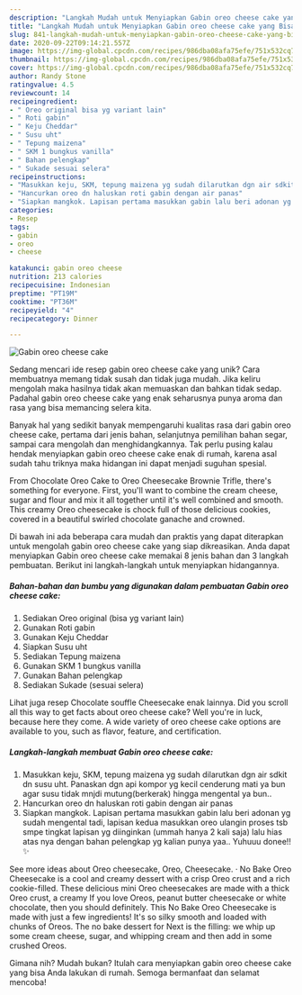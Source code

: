 ```yaml
---
description: "Langkah Mudah untuk Menyiapkan Gabin oreo cheese cake yang Bisa Manjain Lidah"
title: "Langkah Mudah untuk Menyiapkan Gabin oreo cheese cake yang Bisa Manjain Lidah"
slug: 841-langkah-mudah-untuk-menyiapkan-gabin-oreo-cheese-cake-yang-bisa-manjain-lidah
date: 2020-09-22T09:14:21.557Z
image: https://img-global.cpcdn.com/recipes/986dba08afa75efe/751x532cq70/gabin-oreo-cheese-cake-foto-resep-utama.jpg
thumbnail: https://img-global.cpcdn.com/recipes/986dba08afa75efe/751x532cq70/gabin-oreo-cheese-cake-foto-resep-utama.jpg
cover: https://img-global.cpcdn.com/recipes/986dba08afa75efe/751x532cq70/gabin-oreo-cheese-cake-foto-resep-utama.jpg
author: Randy Stone
ratingvalue: 4.5
reviewcount: 14
recipeingredient:
- " Oreo original bisa yg variant lain"
- " Roti gabin"
- " Keju Cheddar"
- " Susu uht"
- " Tepung maizena"
- " SKM 1 bungkus vanilla"
- " Bahan pelengkap"
- " Sukade sesuai selera"
recipeinstructions:
- "Masukkan keju, SKM, tepung maizena yg sudah dilarutkan dgn air sdkit dn susu uht. Panaskan dgn api kompor yg kecil cenderung mati ya bun agar susu tidak mnjdi mutung(berkerak) hingga mengental ya bun.."
- "Hancurkan oreo dn haluskan roti gabin dengan air panas"
- "Siapkan mangkok. Lapisan pertama masukkan gabin lalu beri adonan yg sudah mengental tadi, lapisan kedua masukkan oreo ulangin proses tsb smpe tingkat lapisan yg diinginkan (ummah hanya 2 kali saja) lalu hias atas nya dengan bahan pelengkap yg kalian punya yaa.. Yuhuuu donee!! ✨"
categories:
- Resep
tags:
- gabin
- oreo
- cheese

katakunci: gabin oreo cheese 
nutrition: 213 calories
recipecuisine: Indonesian
preptime: "PT19M"
cooktime: "PT36M"
recipeyield: "4"
recipecategory: Dinner

---
```



![Gabin oreo cheese cake](https://img-global.cpcdn.com/recipes/986dba08afa75efe/751x532cq70/gabin-oreo-cheese-cake-foto-resep-utama.jpg)

Sedang mencari ide resep gabin oreo cheese cake yang unik? Cara membuatnya memang tidak susah dan tidak juga mudah. Jika keliru mengolah maka hasilnya tidak akan memuaskan dan bahkan tidak sedap. Padahal gabin oreo cheese cake yang enak seharusnya punya aroma dan rasa yang bisa memancing selera kita.

Banyak hal yang sedikit banyak mempengaruhi kualitas rasa dari gabin oreo cheese cake, pertama dari jenis bahan, selanjutnya pemilihan bahan segar, sampai cara mengolah dan menghidangkannya. Tak perlu pusing kalau hendak menyiapkan gabin oreo cheese cake enak di rumah, karena asal sudah tahu triknya maka hidangan ini dapat menjadi suguhan spesial.

From Chocolate Oreo Cake to Oreo Cheesecake Brownie Trifle, there&#39;s something for everyone. First, you&#39;ll want to combine the cream cheese, sugar and flour and mix it all together until it&#39;s well combined and smooth. This creamy Oreo cheesecake is chock full of those delicious cookies, covered in a beautiful swirled chocolate ganache and crowned.


Di bawah ini ada beberapa cara mudah dan praktis yang dapat diterapkan untuk mengolah gabin oreo cheese cake yang siap dikreasikan. Anda dapat menyiapkan Gabin oreo cheese cake memakai 8 jenis bahan dan 3 langkah pembuatan. Berikut ini langkah-langkah untuk menyiapkan hidangannya.

<!--inarticleads1-->

##### Bahan-bahan dan bumbu yang digunakan dalam pembuatan Gabin oreo cheese cake:

1. Sediakan  Oreo original (bisa yg variant lain)
1. Gunakan  Roti gabin
1. Gunakan  Keju Cheddar
1. Siapkan  Susu uht
1. Sediakan  Tepung maizena
1. Gunakan  SKM 1 bungkus vanilla
1. Gunakan  Bahan pelengkap
1. Sediakan  Sukade (sesuai selera)


Lihat juga resep Chocolate souffle Cheesecake enak lainnya. Did you scroll all this way to get facts about oreo cheese cake? Well you&#39;re in luck, because here they come. A wide variety of oreo cheese cake options are available to you, such as flavor, feature, and certification. 

<!--inarticleads2-->

##### Langkah-langkah membuat Gabin oreo cheese cake:

1. Masukkan keju, SKM, tepung maizena yg sudah dilarutkan dgn air sdkit dn susu uht. Panaskan dgn api kompor yg kecil cenderung mati ya bun agar susu tidak mnjdi mutung(berkerak) hingga mengental ya bun..
1. Hancurkan oreo dn haluskan roti gabin dengan air panas
1. Siapkan mangkok. Lapisan pertama masukkan gabin lalu beri adonan yg sudah mengental tadi, lapisan kedua masukkan oreo ulangin proses tsb smpe tingkat lapisan yg diinginkan (ummah hanya 2 kali saja) lalu hias atas nya dengan bahan pelengkap yg kalian punya yaa.. Yuhuuu donee!! ✨


See more ideas about Oreo cheesecake, Oreo, Cheesecake. · No Bake Oreo Cheesecake is a cool and creamy dessert with a crisp Oreo crust and a rich cookie-filled. These delicious mini Oreo cheesecakes are made with a thick Oreo crust, a creamy If you love Oreos, peanut butter cheesecake or white chocolate, then you should definitely. This No Bake Oreo Cheesecake is made with just a few ingredients! It&#39;s so silky smooth and loaded with chunks of Oreos. The no bake dessert for Next is the filling: we whip up some cream cheese, sugar, and whipping cream and then add in some crushed Oreos. 

Gimana nih? Mudah bukan? Itulah cara menyiapkan gabin oreo cheese cake yang bisa Anda lakukan di rumah. Semoga bermanfaat dan selamat mencoba!
